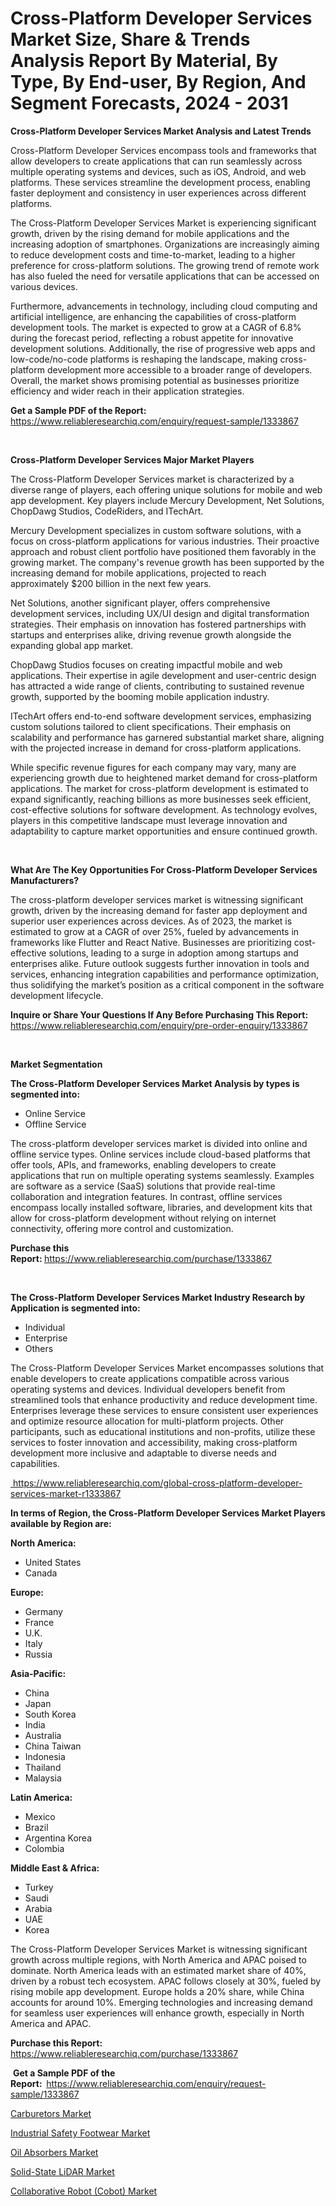 <p><h1>Cross-Platform Developer Services Market Size, Share & Trends Analysis Report By Material, By Type, By End-user, By Region, And Segment Forecasts, 2024 - 2031</h1></p><p><strong>Cross-Platform Developer Services Market Analysis and Latest Trends</strong></p>
<p><p>Cross-Platform Developer Services encompass tools and frameworks that allow developers to create applications that can run seamlessly across multiple operating systems and devices, such as iOS, Android, and web platforms. These services streamline the development process, enabling faster deployment and consistency in user experiences across different platforms.</p><p>The Cross-Platform Developer Services Market is experiencing significant growth, driven by the rising demand for mobile applications and the increasing adoption of smartphones. Organizations are increasingly aiming to reduce development costs and time-to-market, leading to a higher preference for cross-platform solutions. The growing trend of remote work has also fueled the need for versatile applications that can be accessed on various devices.</p><p>Furthermore, advancements in technology, including cloud computing and artificial intelligence, are enhancing the capabilities of cross-platform development tools. The market is expected to grow at a CAGR of 6.8% during the forecast period, reflecting a robust appetite for innovative development solutions. Additionally, the rise of progressive web apps and low-code/no-code platforms is reshaping the landscape, making cross-platform development more accessible to a broader range of developers. Overall, the market shows promising potential as businesses prioritize efficiency and wider reach in their application strategies.</p></p>
<p><strong>Get a Sample PDF of the Report:&nbsp;</strong> <a href="https://www.reliableresearchiq.com/enquiry/request-sample/1333867?utm_campaign=1119&utm_medium=2&utm_source=Github&utm_content=ia&utm_term=16122024&utm_id=cross-platform-developer-services">https://www.reliableresearchiq.com/enquiry/request-sample/1333867</a></p>
<p>&nbsp;</p>
<p><strong>Cross-Platform Developer Services Major Market Players</strong></p>
<p><p>The Cross-Platform Developer Services market is characterized by a diverse range of players, each offering unique solutions for mobile and web app development. Key players include Mercury Development, Net Solutions, ChopDawg Studios, CodeRiders, and ITechArt. </p><p>Mercury Development specializes in custom software solutions, with a focus on cross-platform applications for various industries. Their proactive approach and robust client portfolio have positioned them favorably in the growing market. The company's revenue growth has been supported by the increasing demand for mobile applications, projected to reach approximately $200 billion in the next few years.</p><p>Net Solutions, another significant player, offers comprehensive development services, including UX/UI design and digital transformation strategies. Their emphasis on innovation has fostered partnerships with startups and enterprises alike, driving revenue growth alongside the expanding global app market.</p><p>ChopDawg Studios focuses on creating impactful mobile and web applications. Their expertise in agile development and user-centric design has attracted a wide range of clients, contributing to sustained revenue growth, supported by the booming mobile application industry.</p><p>ITechArt offers end-to-end software development services, emphasizing custom solutions tailored to client specifications. Their emphasis on scalability and performance has garnered substantial market share, aligning with the projected increase in demand for cross-platform applications.</p><p>While specific revenue figures for each company may vary, many are experiencing growth due to heightened market demand for cross-platform applications. The market for cross-platform development is estimated to expand significantly, reaching billions as more businesses seek efficient, cost-effective solutions for software development. As technology evolves, players in this competitive landscape must leverage innovation and adaptability to capture market opportunities and ensure continued growth.</p></p>
<p>&nbsp;</p>
<p><strong>What Are The Key Opportunities For Cross-Platform Developer Services Manufacturers?</strong></p>
<p><p>The cross-platform developer services market is witnessing significant growth, driven by the increasing demand for faster app deployment and superior user experiences across devices. As of 2023, the market is estimated to grow at a CAGR of over 25%, fueled by advancements in frameworks like Flutter and React Native. Businesses are prioritizing cost-effective solutions, leading to a surge in adoption among startups and enterprises alike. Future outlook suggests further innovation in tools and services, enhancing integration capabilities and performance optimization, thus solidifying the market’s position as a critical component in the software development lifecycle.</p></p>
<p><strong>Inquire or Share Your Questions If Any Before Purchasing This Report:</strong> <a href="https://www.reliableresearchiq.com/enquiry/pre-order-enquiry/1333867?utm_campaign=1119&utm_medium=2&utm_source=Github&utm_content=ia&utm_term=16122024&utm_id=cross-platform-developer-services">https://www.reliableresearchiq.com/enquiry/pre-order-enquiry/1333867</a></p>
<p>&nbsp;</p>
<p><strong>Market Segmentation</strong></p>
<p><strong>The Cross-Platform Developer Services Market Analysis by types is segmented into:</strong></p>
<p><ul><li>Online Service</li><li>Offline Service</li></ul></p>
<p><p>The cross-platform developer services market is divided into online and offline service types. Online services include cloud-based platforms that offer tools, APIs, and frameworks, enabling developers to create applications that run on multiple operating systems seamlessly. Examples are software as a service (SaaS) solutions that provide real-time collaboration and integration features. In contrast, offline services encompass locally installed software, libraries, and development kits that allow for cross-platform development without relying on internet connectivity, offering more control and customization.</p></p>
<p><strong>Purchase this Report:&nbsp;</strong><a href="https://www.reliableresearchiq.com/purchase/1333867?utm_campaign=1119&utm_medium=2&utm_source=Github&utm_content=ia&utm_term=16122024&utm_id=cross-platform-developer-services">https://www.reliableresearchiq.com/purchase/1333867</a></p>
<p>&nbsp;</p>
<p><strong>The Cross-Platform Developer Services Market Industry Research by Application is segmented into:</strong></p>
<p><ul><li>Individual</li><li>Enterprise</li><li>Others</li></ul></p>
<p><p>The Cross-Platform Developer Services Market encompasses solutions that enable developers to create applications compatible across various operating systems and devices. Individual developers benefit from streamlined tools that enhance productivity and reduce development time. Enterprises leverage these services to ensure consistent user experiences and optimize resource allocation for multi-platform projects. Other participants, such as educational institutions and non-profits, utilize these services to foster innovation and accessibility, making cross-platform development more inclusive and adaptable to diverse needs and capabilities.</p></p>
<p><a href="https://www.reliableresearchiq.com/global-cross-platform-developer-services-market-r1333867?utm_campaign=1119&utm_medium=2&utm_source=Github&utm_content=ia&utm_term=16122024&utm_id=cross-platform-developer-services">&nbsp;https://www.reliableresearchiq.com/global-cross-platform-developer-services-market-r1333867</a></p>
<p><strong>In terms of Region, the Cross-Platform Developer Services Market Players available by Region are:</strong></p>
<p>
    <p> <strong> North America: </strong>
        <ul>
            <li>United States</li>
            <li>Canada</li>
        </ul>
        </p> 
    <p> <strong> Europe: </strong>
        <ul>
            <li>Germany</li>
            <li>France</li>
            <li>U.K.</li>
            <li>Italy</li>
            <li>Russia</li>
        </ul>
        </p> 
    <p> <strong> Asia-Pacific: </strong>
        <ul>
            <li>China</li>
            <li>Japan</li>
            <li>South Korea</li>
            <li>India</li>
            <li>Australia</li>
            <li>China Taiwan</li>
            <li>Indonesia</li>
            <li>Thailand</li>
            <li>Malaysia</li>
        </ul>
        </p> 
    <p> <strong> Latin America: </strong>
        <ul>
            <li>Mexico</li>
            <li>Brazil</li>
            <li>Argentina Korea</li>
            <li>Colombia</li>
        </ul>
        </p> 
    <p> <strong> Middle East & Africa: </strong>
        <ul>
            <li>Turkey</li>
            <li>Saudi</li>
            <li>Arabia</li>
            <li>UAE</li>
            <li>Korea</li>
        </ul>
    </p>
    </p>
<p><p>The Cross-Platform Developer Services Market is witnessing significant growth across multiple regions, with North America and APAC poised to dominate. North America leads with an estimated market share of 40%, driven by a robust tech ecosystem. APAC follows closely at 30%, fueled by rising mobile app development. Europe holds a 20% share, while China accounts for around 10%. Emerging technologies and increasing demand for seamless user experiences will enhance growth, especially in North America and APAC.</p></p>
<p><strong>Purchase this Report: </strong><a href="https://www.reliableresearchiq.com/purchase/1333867?utm_campaign=1119&utm_medium=2&utm_source=Github&utm_content=ia&utm_term=16122024&utm_id=cross-platform-developer-services">https://www.reliableresearchiq.com/purchase/1333867</a></p>
<p>&nbsp;<strong>Get a Sample PDF of the Report:&nbsp;&nbsp;</strong><a href="https://www.reliableresearchiq.com/enquiry/request-sample/1333867?utm_campaign=1119&utm_medium=2&utm_source=Github&utm_content=ia&utm_term=16122024&utm_id=cross-platform-developer-services">https://www.reliableresearchiq.com/enquiry/request-sample/1333867</a></p>
<p><strong></strong></p>
<p><p><a href="https://www.linkedin.com/pulse/outlook-carburetors-market-2024-2031-competitive-insights-growth-wiuyc?utm_campaign=1119&utm_medium=2&utm_source=Github&utm_content=ia&utm_term=16122024&utm_id=cross-platform-developer-services">Carburetors Market</a></p><p><a href="https://www.linkedin.com/pulse/positive-outlook-industrial-safety-footwear-market-trend-analysis-vxxve?utm_campaign=1119&utm_medium=2&utm_source=Github&utm_content=ia&utm_term=16122024&utm_id=cross-platform-developer-services">Industrial Safety Footwear Market</a></p><p><a href="https://www.linkedin.com/pulse/growth-rate-size-oil-absorbers-market-anextraordinary-tcfke?utm_campaign=1119&utm_medium=2&utm_source=Github&utm_content=ia&utm_term=16122024&utm_id=cross-platform-developer-services">Oil Absorbers Market</a></p><p><a href="https://www.linkedin.com/pulse/global-solid-state-lidar-marketprofits-competitive-strategiesmarket-gt7ye?utm_campaign=1119&utm_medium=2&utm_source=Github&utm_content=ia&utm_term=16122024&utm_id=cross-platform-developer-services">Solid-State LiDAR Market</a></p><p><a href="https://www.linkedin.com/pulse/forecast-of14-cagr-study-collaborative-robot-cobot-market-lynoe?utm_campaign=1119&utm_medium=2&utm_source=Github&utm_content=ia&utm_term=16122024&utm_id=cross-platform-developer-services">Collaborative Robot (Cobot) Market</a></p></p>